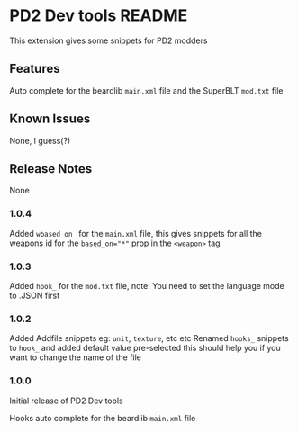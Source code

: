 # PD2 Dev tools README

This extension gives some snippets for PD2 modders

## Features

Auto complete for the beardlib `main.xml` file and the SuperBLT `mod.txt` file

## Known Issues

None, I guess(?)

## Release Notes
None

### 1.0.4
Added `wbased_on_` for the `main.xml` file, this gives snippets for all the weapons id for the `based_on="*"` prop in the `<weapon>` tag 

### 1.0.3
Added `hook_` for the `mod.txt` file, note: You need to set the language mode to .JSON first

### 1.0.2
Added Addfile snippets eg: `unit`, `texture`, etc etc
Renamed `hooks_` snippets to `hook_` and added default value pre-selected this should help you if you want to change the name of the file

### 1.0.0

Initial release of PD2 Dev tools

Hooks auto complete for the beardlib `main.xml` file
